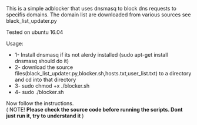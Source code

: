 This is a simple adblocker that uses dnsmasq to block dns requests to specifis domains. 
The domain list are downloaded from various sources see black_list_updater.py 

Tested on ubuntu 16.04

Usage:
<ul>
  <li>1- Install dnsmasq if its not alerdy installed (sudo apt-get install dnsmasq should do it)</li>
  <li>2- download the source files(black_list_updater.py,blocker.sh,hosts.txt,user_list.txt) to a directory and cd into that directory</li>
  <li>3- sudo chmod +x ./blocker.sh</li> 
  <li>4- sudo ./blocker.sh</li> 
</ul>
Now follow the instructions. 

<br>
( <span class="btn-danger"> NOTE! </span> <b> Please check the source code before running the scripts. Dont just run it, try to understand it </b> )
